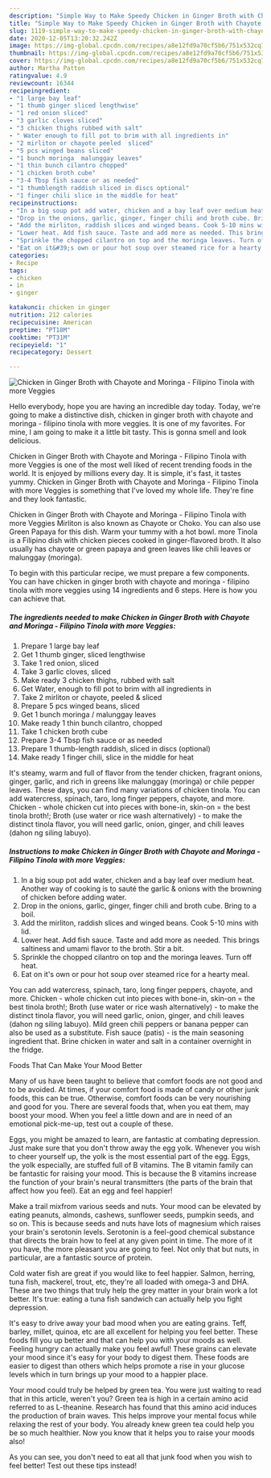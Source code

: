 ```yaml
---
description: "Simple Way to Make Speedy Chicken in Ginger Broth with Chayote and Moringa - Filipino Tinola with more Veggies"
title: "Simple Way to Make Speedy Chicken in Ginger Broth with Chayote and Moringa - Filipino Tinola with more Veggies"
slug: 1119-simple-way-to-make-speedy-chicken-in-ginger-broth-with-chayote-and-moringa-filipino-tinola-with-more-veggies
date: 2020-12-05T13:20:32.242Z
image: https://img-global.cpcdn.com/recipes/a8e12fd9a70cf5b6/751x532cq70/chicken-in-ginger-broth-with-chayote-and-moringa-filipino-tinola-with-more-veggies-recipe-main-photo.jpg
thumbnail: https://img-global.cpcdn.com/recipes/a8e12fd9a70cf5b6/751x532cq70/chicken-in-ginger-broth-with-chayote-and-moringa-filipino-tinola-with-more-veggies-recipe-main-photo.jpg
cover: https://img-global.cpcdn.com/recipes/a8e12fd9a70cf5b6/751x532cq70/chicken-in-ginger-broth-with-chayote-and-moringa-filipino-tinola-with-more-veggies-recipe-main-photo.jpg
author: Martha Patton
ratingvalue: 4.9
reviewcount: 16344
recipeingredient:
- "1 large bay leaf"
- "1 thumb ginger sliced lengthwise"
- "1 red onion sliced"
- "3 garlic cloves sliced"
- "3 chicken thighs rubbed with salt"
- " Water enough to fill pot to brim with all ingredients in"
- "2 mirliton or chayote peeled  sliced"
- "5 pcs winged beans sliced"
- "1 bunch moringa  malunggay leaves"
- "1 thin bunch cilantro chopped"
- "1 chicken broth cube"
- "3-4 Tbsp fish sauce or as needed"
- "1 thumblength raddish sliced in discs optional"
- "1 finger chili slice in the middle for heat"
recipeinstructions:
- "In a big soup pot add water, chicken and a bay leaf over medium heat. Another way of cooking is to sauté the garlic &amp; onions with the browning of chicken before adding water."
- "Drop in the onions, garlic, ginger, finger chili and broth cube. Bring to a boil."
- "Add the mirliton, raddish slices and winged beans. Cook 5-10 mins with lid."
- "Lower heat. Add fish sauce. Taste and add more as needed. This brings saltiness and umami flavor to the broth. Stir a bit."
- "Sprinkle the chopped cilantro on top and the moringa leaves. Turn off heat."
- "Eat on it&#39;s own or pour hot soup over steamed rice for a hearty meal."
categories:
- Recipe
tags:
- chicken
- in
- ginger

katakunci: chicken in ginger 
nutrition: 212 calories
recipecuisine: American
preptime: "PT18M"
cooktime: "PT31M"
recipeyield: "1"
recipecategory: Dessert

---
```



![Chicken in Ginger Broth with Chayote and Moringa - Filipino Tinola with more Veggies](https://img-global.cpcdn.com/recipes/a8e12fd9a70cf5b6/751x532cq70/chicken-in-ginger-broth-with-chayote-and-moringa-filipino-tinola-with-more-veggies-recipe-main-photo.jpg)

Hello everybody, hope you are having an incredible day today. Today, we're going to make a distinctive dish, chicken in ginger broth with chayote and moringa - filipino tinola with more veggies. It is one of my favorites. For mine, I am going to make it a little bit tasty. This is gonna smell and look delicious.

Chicken in Ginger Broth with Chayote and Moringa - Filipino Tinola with more Veggies is one of the most well liked of recent trending foods in the world. It is enjoyed by millions every day. It is simple, it's fast, it tastes yummy. Chicken in Ginger Broth with Chayote and Moringa - Filipino Tinola with more Veggies is something that I've loved my whole life. They're fine and they look fantastic.

Chicken in Ginger Broth with Chayote and Moringa - Filipino Tinola with more Veggies Mirliton is also known as Chayote or Choko. You can also use Green Papaya for this dish. Warm your tummy with a hot bowl. more Tinola is a Filipino dish with chicken pieces cooked in ginger-flavored broth. It also usually has chayote or green papaya and green leaves like chili leaves or malunggay (moringa).


To begin with this particular recipe, we must prepare a few components. You can have chicken in ginger broth with chayote and moringa - filipino tinola with more veggies using 14 ingredients and 6 steps. Here is how you can achieve that.

<!--inarticleads1-->

##### The ingredients needed to make Chicken in Ginger Broth with Chayote and Moringa - Filipino Tinola with more Veggies:

1. Prepare 1 large bay leaf
1. Get 1 thumb ginger, sliced lengthwise
1. Take 1 red onion, sliced
1. Take 3 garlic cloves, sliced
1. Make ready 3 chicken thighs, rubbed with salt
1. Get  Water, enough to fill pot to brim with all ingredients in
1. Take 2 mirliton or chayote, peeled &amp; sliced
1. Prepare 5 pcs winged beans, sliced
1. Get 1 bunch moringa / malunggay leaves
1. Make ready 1 thin bunch cilantro, chopped
1. Take 1 chicken broth cube
1. Prepare 3-4 Tbsp fish sauce or as needed
1. Prepare 1 thumb-length raddish, sliced in discs (optional)
1. Make ready 1 finger chili, slice in the middle for heat


It&#39;s steamy, warm and full of flavor from the tender chicken, fragrant onions, ginger, garlic, and rich in greens like malunggay (moringa) or chile pepper leaves. These days, you can find many variations of chicken tinola. You can add watercress, spinach, taro, long finger peppers, chayote, and more. Chicken - whole chicken cut into pieces with bone-in, skin-on = the best tinola broth!; Broth (use water or rice wash alternatively) - to make the distinct tinola flavor, you will need garlic, onion, ginger, and chili leaves (dahon ng siling labuyo). 

<!--inarticleads2-->

##### Instructions to make Chicken in Ginger Broth with Chayote and Moringa - Filipino Tinola with more Veggies:

1. In a big soup pot add water, chicken and a bay leaf over medium heat. Another way of cooking is to sauté the garlic &amp; onions with the browning of chicken before adding water.
1. Drop in the onions, garlic, ginger, finger chili and broth cube. Bring to a boil.
1. Add the mirliton, raddish slices and winged beans. Cook 5-10 mins with lid.
1. Lower heat. Add fish sauce. Taste and add more as needed. This brings saltiness and umami flavor to the broth. Stir a bit.
1. Sprinkle the chopped cilantro on top and the moringa leaves. Turn off heat.
1. Eat on it&#39;s own or pour hot soup over steamed rice for a hearty meal.


You can add watercress, spinach, taro, long finger peppers, chayote, and more. Chicken - whole chicken cut into pieces with bone-in, skin-on = the best tinola broth!; Broth (use water or rice wash alternatively) - to make the distinct tinola flavor, you will need garlic, onion, ginger, and chili leaves (dahon ng siling labuyo). Mild green chili peppers or banana pepper can also be used as a substitute. Fish sauce (patis) - is the main seasoning ingredient that. Brine chicken in water and salt in a container overnight in the fridge. 

Foods That Can Make Your Mood Better


Many of us have been taught to believe that comfort foods are not good and to be avoided. At times, if your comfort food is made of candy or other junk foods, this can be true. Otherwise, comfort foods can be very nourishing and good for you. There are several foods that, when you eat them, may boost your mood. When you feel a little down and are in need of an emotional pick-me-up, test out a couple of these.

Eggs, you might be amazed to learn, are fantastic at combating depression. Just make sure that you don't throw away the egg yolk. Whenever you wish to cheer yourself up, the yolk is the most essential part of the egg. Eggs, the yolk especially, are stuffed full of B vitamins. The B vitamin family can be fantastic for raising your mood. This is because the B vitamins increase the function of your brain's neural transmitters (the parts of the brain that affect how you feel). Eat an egg and feel happier!

Make a trail mixfrom various seeds and nuts. Your mood can be elevated by eating peanuts, almonds, cashews, sunflower seeds, pumpkin seeds, and so on. This is because seeds and nuts have lots of magnesium which raises your brain's serotonin levels. Serotonin is a feel-good chemical substance that directs the brain how to feel at any given point in time. The more of it you have, the more pleasant you are going to feel. Not only that but nuts, in particular, are a fantastic source of protein.

Cold water fish are great if you would like to feel happier. Salmon, herring, tuna fish, mackerel, trout, etc, they're all loaded with omega-3 and DHA. These are two things that truly help the grey matter in your brain work a lot better. It's true: eating a tuna fish sandwich can actually help you fight depression. 

It's easy to drive away your bad mood when you are eating grains. Teff, barley, millet, quinoa, etc are all excellent for helping you feel better. These foods fill you up better and that can help you with your moods as well. Feeling hungry can actually make you feel awful! These grains can elevate your mood since it's easy for your body to digest them. These foods are easier to digest than others which helps promote a rise in your glucose levels which in turn brings up your mood to a happier place.

Your mood could truly be helped by green tea. You were just waiting to read that in this article, weren't you? Green tea is high in a certain amino acid referred to as L-theanine. Research has found that this amino acid induces the production of brain waves. This helps improve your mental focus while relaxing the rest of your body. You already knew green tea could help you be so much healthier. Now you know that it helps you to raise your moods also!

As you can see, you don't need to eat all that junk food when you wish to feel better! Test out  these tips  instead!

